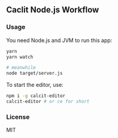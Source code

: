 
Caclit Node.js Workflow
----

### Usage

You need Node.js and JVM to run this app:

```bash
yarn
yarn watch

# meanwhile
node target/server.js
```

To start the editor, use:

```bash
npm i -g calcit-editor
calcit-editor # or ce for short
```

### License

MIT
